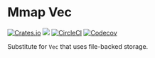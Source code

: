 # Mmap Vec

[![Crates.io](https://img.shields.io/crates/l/zkp-macros-lib)](/License.md)
[![](https://docs.rs/zkp-macros-lib/badge.svg)](https://docs.rs/zkp-macros-lib)
[![CircleCI](https://img.shields.io/circleci/build/github/0xProject/OpenZKP)](https://circleci.com/gh/0xProject/OpenZKP)
[![Codecov](https://img.shields.io/codecov/c/gh/0xproject/OpenZKP)](https://codecov.io/gh/0xProject/OpenZKP)

Substitute for `Vec` that uses file-backed storage.

